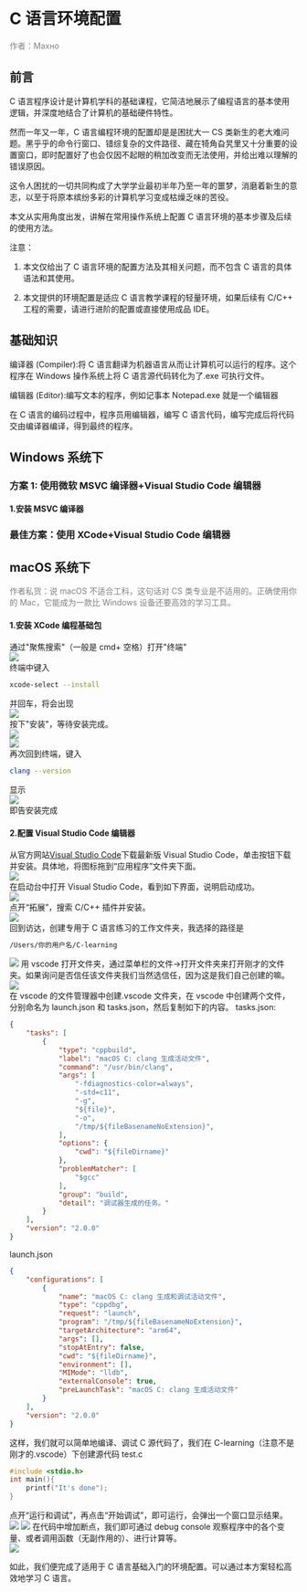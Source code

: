 # C 语言环境配置  

<span style="color: gray">作者：Махно</span>

## 前言  

C 语言程序设计是计算机学科的基础课程，它简洁地展示了编程语言的基本使用逻辑，并深度地结合了计算机的基础硬件特性。

然而一年又一年，C 语言编程环境的配置却是是困扰大一 CS 类新生的老大难问题。黑乎乎的命令行窗口、错综复杂的文件路径、藏在犄角旮旯里又十分重要的设置窗口，即时配置好了也会仅因不起眼的稍加改变而无法使用，并给出难以理解的错误原因。  

这令人困扰的一切共同构成了大学学业最初半年乃至一年的噩梦，消磨着新生的意志，以至于将原本缤纷多彩的计算机学习变成枯燥乏味的苦役。  

本文从实用角度出发，讲解在常用操作系统上配置 C 语言环境的基本步骤及后续的使用方法。  

注意：
1. 本文仅给出了 C 语言环境的配置方法及其相关问题，而不包含 C 语言的具体语法和其使用。  

2. 本文提供的环境配置是适应 C 语言教学课程的轻量环境，如果后续有 C/C++ 工程的需要，请进行进阶的配置或直接使用成品 IDE。  

## 基础知识

编译器 (Compiler):将 C 语言翻译为机器语言从而让计算机可以运行的程序。这个程序在 Windows 操作系统上将 C 语言源代码转化为了.exe 可执行文件。  

编辑器 (Editor):编写文本的程序，例如记事本 Notepad.exe 就是一个编辑器  

在 C 语言的编码过程中，程序员用编辑器，编写 C 语言代码，编写完成后将代码交由编译器编译，得到最终的程序。  

## Windows 系统下

### 方案 1: 使用微软 MSVC 编译器+Visual Studio Code 编辑器

#### 1.安装 MSVC 编译器  

### 最佳方案：使用 XCode+Visual Studio Code 编辑器

## macOS 系统下
<span style="color: gray">作者私货：说 macOS 不适合工科，这句话对 CS 类专业是不适用的。正确使用你的 Mac，它能成为一款比 Windows 设备还要高效的学习工具。</span>

#### 1.安装 XCode 编程基础包
通过"聚焦搜索"（一般是 cmd+ 空格）打开"终端"  
![](<Screenshot 2024-07-24 at 23.31.06.png>)  
终端中键入
```sh
xcode-select --install
```
并回车，将会出现  
![](install-Xcode-CLT.png)  
按下"安装"，等待安装完成。  
![](install-Xcode-CLT-progress.png)  
![](install-Xcode-CLT-done.png)  
再次回到终端，键入  
```sh
clang --version
```
显示  
![](<Screenshot 2024-07-24 at 23.36.27.png>)  
即告安装完成

#### 2.配置 Visual Studio Code 编辑器
从官方网站[Visual Studio Code](https://code.visualstudio.com)下载最新版 Visual Studio Code，单击按钮下载并安装。具体地，将图标拖到“应用程序”文件夹下面。  
![](<Screenshot 2024-07-31 at 19.14.58.png>)  
在启动台中打开 Visual Studio Code，看到如下界面，说明启动成功。  
![](<Screenshot 2024-07-31 at 19.21.43.png>)  
点开“拓展”，搜索 C/C++ 插件并安装。  
![](<Screenshot 2024-07-31 at 19.28.09.png>)  
回到访达，创建专用于 C 语言练习的工作文件夹，我选择的路径是
```sh
/Users/你的用户名/C-learning
```
![](<Screenshot 2024-07-31 at 19.32.59.png>)
用 vscode 打开文件夹，通过菜单栏的文件->打开文件夹来打开刚才的文件夹。如果询问是否信任该文件夹我们当然选信任，因为这是我们自己创建的嘛。  
![](<Screenshot 2024-07-31 at 19.35.38.png>)  
在 vscode 的文件管理器中创建.vscode 文件夹，在 vscode 中创建两个文件，分别命名为 launch.json 和 tasks.json，然后复制如下的内容。
tasks.json:
```json
{
    "tasks": [
        {
            "type": "cppbuild",
            "label": "macOS C: clang 生成活动文件",
            "command": "/usr/bin/clang",
            "args": [
                "-fdiagnostics-color=always",
                "-std=c11",
                "-g",
                "${file}",
                "-o",
                "/tmp/${fileBasenameNoExtension}",
            ],
            "options": {
                "cwd": "${fileDirname}"
            },
            "problemMatcher": [
                "$gcc"
            ],
            "group": "build",
            "detail": "调试器生成的任务。"
        }
    ],
    "version": "2.0.0"
}
```
launch.json
```json
{
    "configurations": [
        {
            "name": "macOS C: clang 生成和调试活动文件",
            "type": "cppdbg",
            "request": "launch",
            "program": "/tmp/${fileBasenameNoExtension}",
            "targetArchitecture": "arm64",
            "args": [],
            "stopAtEntry": false,
            "cwd": "${fileDirname}",
            "environment": [],
            "MIMode": "lldb",
            "externalConsole": true,
            "preLaunchTask": "macOS C: clang 生成活动文件"
        }
    ],
    "version": "2.0.0"
}
```
这样，我们就可以简单地编译、调试 C 源代码了，我们在 C-learning（注意不是刚才的.vscode）下创建源代码 test.c  
```c
#include <stdio.h>
int main(){
    printf("It's done");
}
```
点开“运行和调试”，再点击“开始调试”，即可运行，会弹出一个窗口显示结果。  
![](<Screenshot 2024-07-31 at 19.47.27.png>)
![](<Screenshot 2024-07-31 at 19.47.48.png>)
在代码中增加断点，我们即可通过 debug console 观察程序中的各个变量、或者调用函数（无副作用的）、进行计算等。  
![](<Screenshot 2024-07-31 at 19.50.30.png>)

如此，我们便完成了适用于 C 语言基础入门的环境配置。可以通过本方案轻松高效地学习 C 语言。